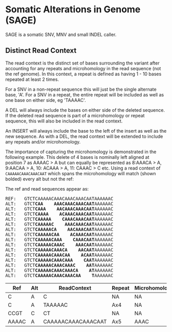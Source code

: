 
# Somatic Alterations in Genome (SAGE)
SAGE is a somatic SNV, MNV and small INDEL caller.


## Distinct Read Context

The read context is the distinct set of bases surrounding the variant after accounting for any repeats and microhomology in the read sequence (not the ref genome). 
In this context, a repeat is defined as having 1 - 10 bases repeated at least 2 times. 

For a SNV in a non-repeat sequence this will just be the single alternate base, 'A'. 
For a SNV in a repeat, the entire repeat will be included as well as one base on either side, eg 'TAAAAC'.

A DEL will always include the bases on either side of the deleted sequence. 
If the deleted read sequence is part of a microhomology or repeat sequence, this will also be included in the read context.

An INSERT will always include the base to the left of the insert as well as the new sequence. 
As with a DEL, the read context will be extended to include any repeats and/or microhomology.


The importance of capturing the microhomology is demonstrated in the following example. This delete of 4 bases is nominally left aligned at 
position 7 as AAAAC > A but can equally be  represented as 8:AAACA > A, 9:AACAA > A, 10: ACAAA > A, 11: CAAAC > C etc. 
Using a read context of `CAAAAACAAACAAACAAT` which spans the microhomology will match (shown bolded) every alt but not the ref:

The ref and read sequences appear as:

<pre>
REF:   GTCTCAAAAACAAACAAACAAACAATAAAAAAC 
ALT:   GTCT<b>CAA    AAACAAACAAACAAT</b>AAAAAAC
ALT:   GTCT<b>CAAA    AACAAACAAACAAT</b>AAAAAAC
ALT:   GTCT<b>CAAAA    ACAAACAAACAAT</b>AAAAAAC
ALT:   GTCT<b>CAAAAA    CAAACAAACAAT</b>AAAAAAC
ALT:   GTCT<b>CAAAAAC    AAACAAACAAT</b>AAAAAAC
ALT:   GTCT<b>CAAAAACA    AACAAACAAT</b>AAAAAAC
ALT:   GTCT<b>CAAAAACAA    ACAAACAAT</b>AAAAAAC
ALT:   GTCT<b>CAAAAACAAA    CAAACAAT</b>AAAAAAC
ALT:   GTCT<b>CAAAAACAAAC    AAACAAT</b>AAAAAAC
ALT:   GTCT<b>CAAAAACAAACA    AACAAT</b>AAAAAAC
ALT:   GTCT<b>CAAAAACAAACAA    ACAAT</b>AAAAAAC
ALT:   GTCT<b>CAAAAACAAACAAA    CAAT</b>AAAAAAC
ALT:   GTCT<b>CAAAAACAAACAAAC    AAT</b>AAAAAAC
ALT:   GTCT<b>CAAAAACAAACAAACA    AT</b>AAAAAAC
ALT:   GTCT<b>CAAAAACAAACAAACAA    T</b>AAAAAAC
</pre>






Ref | Alt | ReadContext | Repeat | Microhomology
------------ | -------------| -------------| -------------| -------------
 C | A | C | NA | NA
 C | A | TAAAAAC | Ax4 | NA
 CCGT | C | CT | NA | NA
 AAAAC | A | CAAAAACAAACAAACAAT | Ax5 | AAAC
 